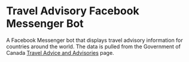 # Travel Advisory Facebook Messenger Bot

A Facebook Messenger bot that displays travel advisory information for countries around the world. The data is pulled from the Government of Canada [Travel Advice and Advisories](https://travel.gc.ca/travelling/advisories) page.

